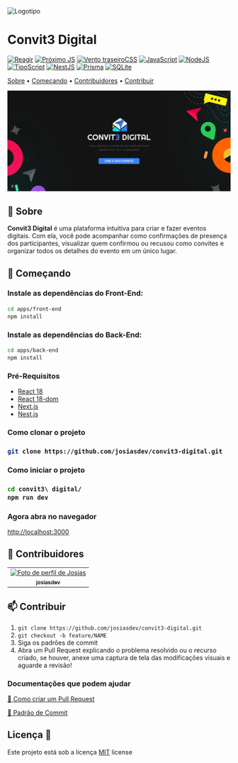 <div alinhar="centro">
  <img src="./apps/front-end/público/logo.svg" alt="Logotipo" largura="50" alta="50">
  <h1>Convit3 Digital</h1>
</div>

[![Reagir](https://img.shields.io/badge/react-%2320232a.svg?style=for-the-badge&logo=react&logoColor=%2361DAFB)](https://react.dev)
[![Próximo JS](https://img.shields.io/badge/Next-black?style=for-the-badge&logo=next.js&logoColor=white)](https://nextjs.org)
[![Vento traseiroCSS](https://img.shields.io/badge/tailwindcss-%2338B2AC.svg?style=for-the-badge&logo=tailwind-css&logoColor=white)](https://tailwindcss.com)
[![JavaScript](https://img.shields.io/badge/javascript-%23323330.svg?style=for-the-badge&logo=javascript&logoColor=%23F7DF1E)](https://developer.mozilla.org/pt-BR/docs/Web/JavaScript)
[![NodeJS](https://img.shields.io/badge/node.js-6DA55F?style=for-the-badge&logo=node.js&logoColor=white)](https://nodejs.org/pt)
[![TipoScript](https://img.shields.io/badge/typescript-%23007ACC.svg?style=for-the-badge&logo=typescript&logoColor=white)](https://www.typescriptlang.org)
[![NestJS](https://img.shields.io/badge/nestjs-%23E0234E.svg?style=for-the-badge&logo=nestjs&logoColor=white)](https://nestjs.com)
[![Prisma](https://img.shields.io/badge/Prisma-3982CE?style=for-the-badge&logo=Prisma&logoColor=white)](https://www.prisma.io)
[![SQLite](https://img.shields.io/badge/sqlite-%2307405e.svg?style=for-the-badge&logo=sqlite&logoColor=white)](https://www.sqlite.org)


<p alinhar="centro">
 <a href="#about">Sobre</a> • 
 <a href="#started">Começando</a> • 
  <a href="#colab">Contribuidores</a> •
 <a href="#contribute">Contribuir</a>
</p>

<p alinhar="centro">
    <img src="./icones/home.png" alt="Exemplo de imagem" largura="1280px">
</p>

<h2 ue="sobre">📌 Sobre</h2>
<b>Convit3 Digital</b> é uma plataforma intuitiva para criar e fazer eventos digitais. Com ela, você pode acompanhar como confirmações de presença dos participantes, visualizar quem confirmou ou recusou como convites e organizar todos os detalhes do evento em um único lugar.

<h2 ue="iniciado">🚀 Começando</h2>

### Instale as dependências do Front-End:
```bash
cd apps/front-end
npm install
```

### Instale as dependências do Back-End:
```bash
cd apps/back-end
npm install
```


<h3>Pré-Requisitos</h3>

- [React 18](https://react.dev)
- [React 18-dom](https://react.dev)
- [Next.js](https://nextjs.org)
- [Nest.js](https://nestjs.com)


<h3>Como clonar o projeto<h3>

```bash
git clone https://github.com/josiasdev/convit3-digital.git
```

<h3>Como iniciar o projeto<h3>

```bash
cd convit3\ digital/
npm run dev
```

<h3>Agora abra no navegador</h3>

[http://localhost:3000](http://localhost:3000)

<h2 id="colab">🤝 Contribuidores</h2>

<table>
<tr>
<td align="center">
      <a href="https://github.com/josiasdev">
        <img src="https://avatars.githubusercontent.com/u/71450649?v=4" width="100px" alt="Foto de perfil de Josias"/>
        <br>
        <sub>
          <b>josiasdev</b>
        </sub>
      </a>
    </td>
    </tr>
</table>


<h2 id="contribute">📫 Contribuir</h2>


1. `git clone https://github.com/josiasdev/convit3-digital.git`
2. `git checkout -b feature/NAME`
3. Siga os padrões de commit
4. Abra um Pull Request explicando o problema resolvido ou o recurso criado, se houver, anexe uma captura de tela das modificações visuais e aguarde a revisão!

<h3>Documentações que podem ajudar</h3>

[📝 Como criar um Pull Request](https://www.atlassian.com/br/git/tutorials/making-a-pull-request)

[💾 Padrão de Commit](https://gist.github.com/joshbuchea/6f47e86d2510bce28f8e7f42ae84c716)


<h2 id="license">Licença  📃 </h2>

Este projeto está sob a licença [MIT](LICENSE) license
